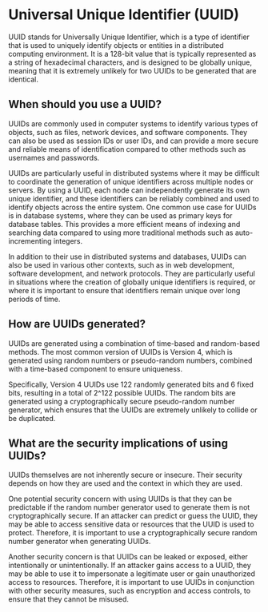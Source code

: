 # Universal Unique Identifier (UUID)

UUID stands for Universally Unique Identifier, which is a type of identifier that is used to uniquely identify objects or entities in a distributed computing environment. It is a 128-bit value that is typically represented as a string of hexadecimal characters, and is designed to be globally unique, meaning that it is extremely unlikely for two UUIDs to be generated that are identical.
## When should you use a UUID?

UUIDs are commonly used in computer systems to identify various types of objects, such as files, network devices, and software components. They can also be used as session IDs or user IDs, and can provide a more secure and reliable means of identification compared to other methods such as usernames and passwords.

UUIDs are particularly useful in distributed systems where it may be difficult to coordinate the generation of unique identifiers across multiple nodes or servers. By using a UUID, each node can independently generate its own unique identifier, and these identifiers can be reliably combined and used to identify objects across the entire system. One common use case for UUIDs is in database systems, where they can be used as primary keys for database tables. This provides a more efficient means of indexing and searching data compared to using more traditional methods such as auto-incrementing integers.

In addition to their use in distributed systems and databases, UUIDs can also be used in various other contexts, such as in web development, software development, and network protocols. They are particularly useful in situations where the creation of globally unique identifiers is required, or where it is important to ensure that identifiers remain unique over long periods of time.

## How are UUIDs generated?

UUIDs are generated using a combination of time-based and random-based methods. The most common version of UUIDs is Version 4, which is generated using random numbers or pseudo-random numbers, combined with a time-based component to ensure uniqueness.

Specifically, Version 4 UUIDs use 122 randomly generated bits and 6 fixed bits, resulting in a total of 2^122 possible UUIDs. The random bits are generated using a cryptographically secure pseudo-random number generator, which ensures that the UUIDs are extremely unlikely to collide or be duplicated.

## What are the security implications of using UUIDs?

UUIDs themselves are not inherently secure or insecure. Their security depends on how they are used and the context in which they are used.

One potential security concern with using UUIDs is that they can be predictable if the random number generator used to generate them is not cryptographically secure. If an attacker can predict or guess the UUID, they may be able to access sensitive data or resources that the UUID is used to protect. Therefore, it is important to use a cryptographically secure random number generator when generating UUIDs.

Another security concern is that UUIDs can be leaked or exposed, either intentionally or unintentionally. If an attacker gains access to a UUID, they may be able to use it to impersonate a legitimate user or gain unauthorized access to resources. Therefore, it is important to use UUIDs in conjunction with other security measures, such as encryption and access controls, to ensure that they cannot be misused.
